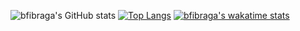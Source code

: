 ![bfibraga's GitHub stats](https://github-readme-stats.vercel.app/api?username=bfibraga&show_icons=true&theme=radical)
[![Top Langs](https://github-readme-stats.vercel.app/api/top-langs/?username=bfibraga&langs_count=8)](https://github.com/anuraghazra/github-readme-stats)
[![bfibraga's wakatime stats](https://github-readme-stats.vercel.app/api/wakatime?username=bfibraga)](https://github.com/anuraghazra/github-readme-stats)
